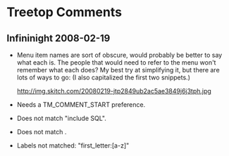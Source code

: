 # Treetop Comments

## Infininight 2008-02-19

* Menu item names are sort of obscure, would probably be better to say what each is. The people that would need to refer to the menu won't remember what each does? My best try at simplifying it, but there are lots of ways to go: (I also capitalized the first two snippets.)

    <http://img.skitch.com/20080219-jtp2849ub2ac5ae3849j6j3tph.jpg>

* Needs a TM_COMMENT_START preference.
* Does not match "include SQL".
* Does not match <ParenNode>.
* Labels not matched: "first_letter:[a-z]"
